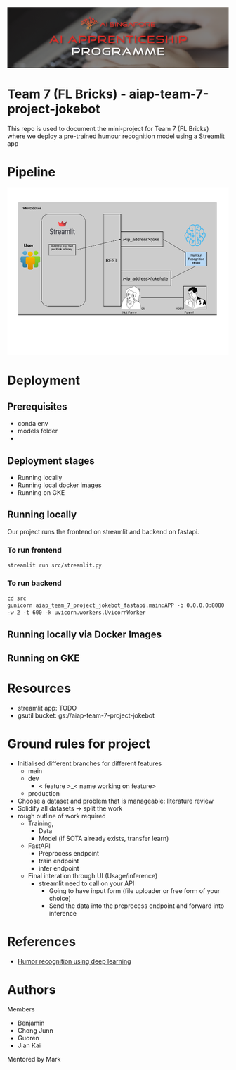 <img src='./imgs/AIAP-Banner.png'>

# Team 7 (FL Bricks) - aiap-team-7-project-jokebot
 This repo is used to document the mini-project for Team 7 (FL Bricks) where we deploy a pre-trained humour recognition model using a Streamlit app

 # Pipeline

 <img src='./imgs/flowchart.png'>

# Deployment
## Prerequisites
- conda env
- models folder
- 
## Deployment stages
- Running locally
- Running local docker images
- Running on GKE

## Running locally
Our project runs the frontend on streamlit and backend on fastapi.


### To run frontend
```
streamlit run src/streamlit.py             
```

### To run backend
```
cd src
gunicorn aiap_team_7_project_jokebot_fastapi.main:APP -b 0.0.0.0:8080 -w 2 -t 600 -k uvicorn.workers.UvicornWorker
```
## Running locally via Docker Images

## Running on GKE

# Resources
- streamlit app: TODO
- gsutil bucket: gs://aiap-team-7-project-jokebot 
# Ground rules for project
- Initialised different branches for different features
    - main
    - dev
        - < feature >_< name working on feature>
    - production
- Choose a dataset and problem that is manageable: literature review
- Solidify all datasets -> split the work 
- rough outline of work required
    - Training,
        -  Data
        - Model (if SOTA already exists, transfer learn)
    - FastAPI
        - Preprocess endpoint
        - train endpoint 
        - infer endpoint
    - Final interation through UI (Usage/inference) 
        - streamlit need to call on your API
            - Going to have input form (file uploader or free form of your choice)
            - Send the data into the preprocess endpoint and forward into inference   

# References
- [Humor recognition using deep learning](https://aclanthology.org/N18-2018.pdf)
# Authors
Members
- Benjamin
- Chong Junn
- Guoren
- Jian Kai

Mentored by Mark

